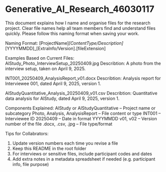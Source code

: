 # Generative_Al_Research_46030117
This document explains how I name and organise files for the research project. Clear file names help all team members find and understand files quickly. Please follow this naming format when saving your work.

Naming Format:
[ProjectName]_[ContentType/Description]_[YYYYMMDD]_[ExtraInfo/Version].[fileExtension]

Examples Based on Current Files:
AlStudy_Photo_InterviewSetup_20250409.jpg
Describtion: A photo from the interview setup, taken on April 9, 2025.

INT001_20250409_AnalysisReport_v01.docx
Describtion: Analysis report for Interviewee 001, dated April 9, 2025, version 1.

AlStudyQuantitative_Analysis_20250409_v01.csv
Describtion: Quantitative data analysis for AlStudy, dated April 9, 2025, version 1.

Components Explained:
AlStudy or AlStudyQuantitative – Project name or subcategory
Photo, Analysis, AnalysisReport – File content or type
INT001 – Interviewee ID 
20250409 – Date in format YYYYMMDD
v01, v02 – Version number of the file
.docx, .csv, .jpg – File type/format

Tips for Collabrators:
1. Update version numbers each time you revise a file
2. Keep this README in the root folder
3. For interviews or sensitive files, include participant codes and dates
4. Add extra notes in a metadata spreadsheet if needed (e.g. participant info, file purpose)
